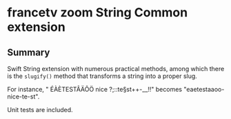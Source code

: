 # francetv zoom String Common extension

## Summary

Swift String extension with numerous practical methods, 
among which there is the `slugify()` method that transforms a string into a proper slug.

For instance, " ÉÀÈTESTÂÄÔÖ nice ?;::te§st++-__!!" becomes "eaetestaaoo-nice-te-st".

Unit tests are included.